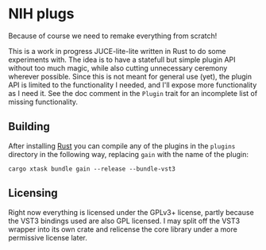# NIH plugs

Because of course we need to remake everything from scratch!

This is a work in progress JUCE-lite-lite written in Rust to do some experiments
with. The idea is to have a statefull but simple plugin API without too much
magic, while also cutting unnecessary ceremony wherever possible. Since this is
not meant for general use (yet), the plugin API is limited to the functionality
I needed, and I'll expose more functionality as I need it. See the doc comment
in the `Plugin` trait for an incomplete list of missing functionality.

## Building

After installing [Rust](https://rustup.rs/) you can compile any of the plugins
in the `plugins` directory in the following way, replacing `gain` with the name
of the plugin:

```shell
cargo xtask bundle gain --release --bundle-vst3
```

## Licensing

Right now everything is licensed under the GPLv3+ license, partly because the
VST3 bindings used are also GPL licensed. I may split off the VST3 wrapper into
its own crate and relicense the core library under a more permissive license
later.
